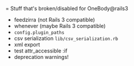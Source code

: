 = Stuff that's broken/disabled for OneBody@rails3

* feedzirra (not Rails 3 compatible)
* whenever (maybe Rails 3 compatible)
* `config.plugin_paths`
* csv serialization `lib/csv_serialization.rb`
* xml export
* test attr_accessible :if
* deprecation warnings!
